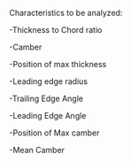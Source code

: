 Characteristics to be analyzed:

-Thickness to Chord ratio

-Camber

-Position of max thickness

-Leading edge radius

-Trailing Edge Angle

-Leading Edge Angle

-Position of Max camber

-Mean Camber